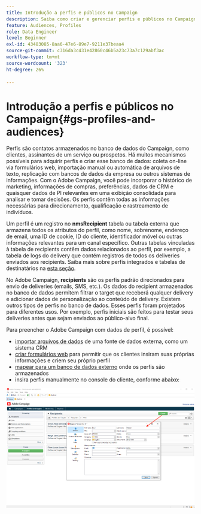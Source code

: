 ```yaml
---
title: Introdução a perfis e públicos no Campaign
description: Saiba como criar e gerenciar perfis e públicos no Campaign
feature: Audiences, Profiles
role: Data Engineer
level: Beginner
exl-id: 43483085-8aa6-47e6-89e7-9211e37beaa4
source-git-commit: c316da3c431e42860c46b5a23c73a7c129abf3ac
workflow-type: tm+mt
source-wordcount: '323'
ht-degree: 26%

---
```


# Introdução a perfis e públicos no Campaign{#gs-profiles-and-audiences}

Perfis são contatos armazenados no banco de dados do Campaign, como clientes, assinantes de um serviço ou prospetos. Há muitos mecanismos possíveis para adquirir perfis e criar esse banco de dados: coleta on-line via formulários web, importação manual ou automática de arquivos de texto, replicação com bancos de dados da empresa ou outros sistemas de informações. Com o Adobe Campaign, você pode incorporar o histórico de marketing, informações de compras, preferências, dados de CRM e quaisquer dados de PI relevantes em uma exibição consolidada para analisar e tomar decisões. Os perfis contêm todas as informações necessárias para direcionamento, qualificação e rastreamento de indivíduos.

Um perfil é um registro no **nmsRecipient** tabela ou tabela externa que armazena todos os atributos do perfil, como nome, sobrenome, endereço de email, uma ID de cookie, ID do cliente, identificador móvel ou outras informações relevantes para um canal específico. Outras tabelas vinculadas à tabela de recipients contêm dados relacionados ao perfil, por exemplo, a tabela de logs do delivery que contém registros de todos os deliveries enviados aos recipients. Saiba mais sobre perfis integrados e tabelas de destinatários na [esta seção](../dev/datamodel.md#ootb-profiles).

No Adobe Campaign, **recipients** são os perfis padrão direcionados para envio de deliveries (emails, SMS, etc.). Os dados do recipient armazenados no banco de dados permitem filtrar o target que receberá qualquer delivery e adicionar dados de personalização ao conteúdo de delivery. Existem outros tipos de perfis no banco de dados. Esses perfis foram projetados para diferentes usos. Por exemplo, perfis iniciais são feitos para testar seus deliveries antes que sejam enviados ao público-alvo final.


Para preencher o Adobe Campaign com dados de perfil, é possível:

* [importar arquivos de dados](../start/import.md) de uma fonte de dados externa, como um sistema CRM
* [criar formulários web](../dev/webapps.md) para permitir que os clientes insiram suas próprias informações e criem seu próprio perfil
* [mapear para um banco de dados externo](../connect/fda.md) onde os perfis são armazenados
* insira perfis manualmente no console do cliente, conforme abaixo:

![](assets/create-profile.png)

<!--You can also select your message audience in an external file: recipients are stored not in the database, but in files. These are known as “external” deliveries. These contacts can be imported or not in Adobe Campaign. [Learn more](external-profiles.md).-->
